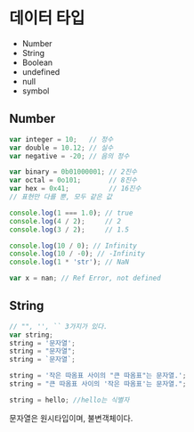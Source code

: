 # 데이터 타입

- Number
- String
- Boolean
- undefined
- null
- symbol

## Number

```js
var integer = 10;   // 정수
var double = 10.12; // 실수
var negative = -20; // 음의 정수

var binary = 0b01000001; // 2진수
var octal = 0o101;       // 8진수
var hex = 0x41;          // 16진수
// 표현만 다를 뿐, 모두 같은 값

console.log(1 === 1.0); // true
console.log(4 / 2);     // 2
console.log(3 / 2);     // 1.5

console.log(10 / 0); // Infinity
console.log(10 / -0); // -Infinity
console.log(1 * 'str'); // NaN

var x = nan; // Ref Error, not defined
```


## String

```js
// "", '', `` 3가지가 있다. 
var string;
string = '문자열';
string = "문자열";
string = `문자열`;

string = '작은 따옴표 사이의 "큰 따옴표"는 문자열.';
string = "큰 따옴표 사이의 '작은 따옴표'는 문자열.";

string = hello; //hello는 식별자
```

문자열은 원시타입이며, 불변객체이다.

